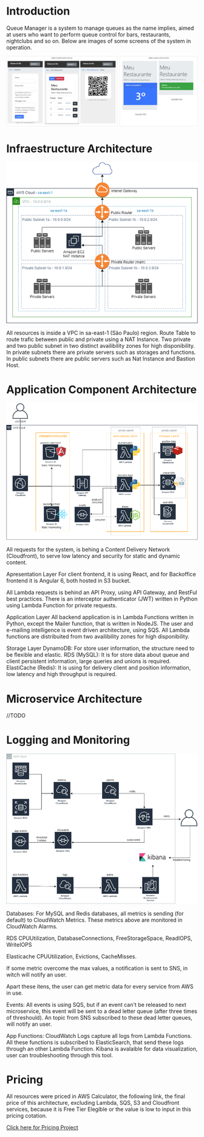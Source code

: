 # **Introduction**

Queue Manager is a system to manage queues as the name implies, aimed at users who want to perform queue control for bars, restaurants, nightclubs and so on. Below are images of some screens of the system in operation.

![alt text](https://github.com/markoshlima/queue-manager/blob/master/docs/UI/UI.png?raw=true)

# **Infraestructure Architecture**

![alt text](https://github.com/markoshlima/queue-manager/blob/master/docs/Architecture%20Infraestructure/Architecture%20Infraestructure.png?raw=true)

All resources is inside a VPC in sa-east-1 (São Paulo) region.
Route Table to route trafic between public and private using a NAT Instance.
Two private and two public subnet in two distinct availibility zones for high disponibility.
In private subnets there are private servers such as storages and functions.
In public subnets there are public servers such as Nat Instance and Bastion Host.

# **Application Component Architecture**

![](https://github.com/markoshlima/queue-manager/blob/master/docs/Architecture%20Application/Architecture%20Application.png?raw=true)

All requests for the system, is behing a Content Delivery Network (Cloudfront), to serve low latency and security for static and dynamic content.

Apresentation Layer
For client frontend, it is using React, and for Backoffice frontend it is Angular 6, both hosted in S3 bucket.

All Lambda requests is behind an API Proxy, using API Gateway, and RestFul best practices. There is an interceptor authenticator (JWT)  written in Python using Lambda Function for private requests.

Application Layer
All backend application is in Lambda Functions written in Python, except the Mailer function, that is written in NodeJS.
The user and e-mailing intelligence is event driven architecture, using SQS.
All Lambda functions are distribuited from two availibility zones for high disponibility.

Storage Layer
DynamoDB: For store user information, the structure need to be flexible and elastic. 
RDS (MySQL): It is for store data about queue and client persistent information, large queries and unions is required.
ElastiCache (Redis): It is using for delivery client and position information, low latency and high throughput is required.

# **Microservice Architecture**

//TODO

# **Logging and Monitoring**

![alt text](https://github.com/markoshlima/queue-manager/blob/master/docs/Logging%20and%20Monitoring/Logging%20and%20Monitoring.png?raw=true)

Databases:
For MySQL and Redis databases, all metrics is sending (for default) to CloudWatch Metrics. These metrics above are monitored in 
CloudWatch Alarms.

RDS
CPUUtilization, DatabaseConnections, FreeStorageSpace, ReadIOPS, WriteIOPS

Elasticache
CPUUtilization, Evictions, CacheMisses.

If some metric overcome the max values, a notification is sent to SNS, in witch will notify an user.

Apart these itens, the user can get metric data for every service from AWS in use.

Events:
All events is using SQS, but if an event can't be released to next microservice, this event will be sent to a dead letter queue (after three times of threshould). An topic from SNS subscribed to these dead letter queues, will notify an user.

App Functions:
CloudWatch Logs capture all logs from Lambda Functions. All these functions is subscribed to ElasticSearch, that send these logs through an other Lambda Function. Kibana is avalaible for data visualization, user can troubleshooting through this tool.

# **Pricing**

All resources were priced in AWS Calculator, the following link, the final price of this architecture, excluding Lambda, SQS, S3 and Cloudfront services, because it is Free Tier Elegible or the value is low to input in this pricing cotation.

[Click here for Pricing Project](https://calculator.aws/#/estimate?id=f70d36f06b2fdf3ca7f7ec01bea62f5dcb0f3e9c)